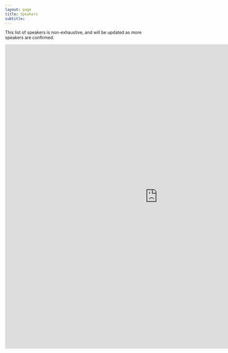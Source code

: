 ```yaml
---
layout: page
title: Speakers 
subtitle: 
---
```


This list of speakers is non-exhaustive, and will be updated as more speakers are confirmed.
<iframe src="https://cdn.rawgit.com/ashv-sandbox/ashv-sandbox.github.io/fc8a0c2d/speakers.html" frameborder="0" allowfullscreen width="1000" height="1000" align="left"></iframe>
